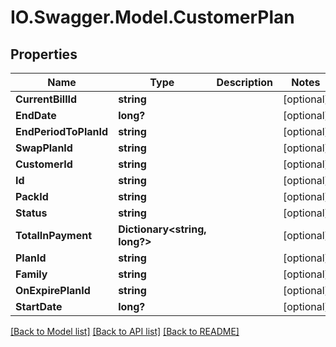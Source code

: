# IO.Swagger.Model.CustomerPlan
## Properties

Name | Type | Description | Notes
------------ | ------------- | ------------- | -------------
**CurrentBillId** | **string** |  | [optional] 
**EndDate** | **long?** |  | [optional] 
**EndPeriodToPlanId** | **string** |  | [optional] 
**SwapPlanId** | **string** |  | [optional] 
**CustomerId** | **string** |  | [optional] 
**Id** | **string** |  | [optional] 
**PackId** | **string** |  | [optional] 
**Status** | **string** |  | [optional] 
**TotalInPayment** | **Dictionary&lt;string, long?&gt;** |  | [optional] 
**PlanId** | **string** |  | [optional] 
**Family** | **string** |  | [optional] 
**OnExpirePlanId** | **string** |  | [optional] 
**StartDate** | **long?** |  | [optional] 

[[Back to Model list]](../README.md#documentation-for-models) [[Back to API list]](../README.md#documentation-for-api-endpoints) [[Back to README]](../README.md)

